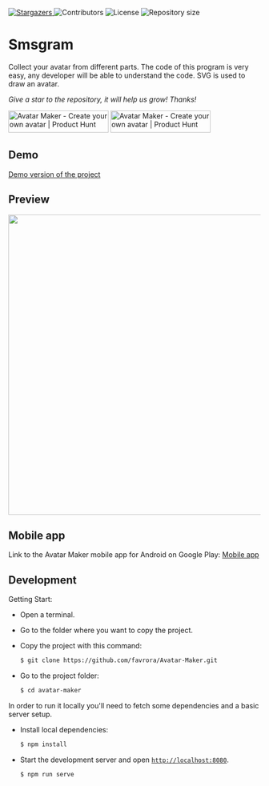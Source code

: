 <p align="left">
    <a href="https://github.com/favrora/Avatar-Maker/stargazers">
      <img alt="Stargazers" src="https://img.shields.io/github/stars/favrora/smsgram?color=blue">
    </a>
    <img alt="Contributors" src="https://img.shields.io/github/contributors/favrora/smsgram?color=blue">
    <img alt="License" src="https://img.shields.io/github/license/favrora/smsgram?color=blue">
    <img alt="Repository size" src="https://img.shields.io/github/repo-size/favrora/smsgram?color=blue">
</p>


# Smsgram

Collect your avatar from different parts. The code of this program is very easy, any developer will be able to understand the code. SVG is used to draw an avatar.

*Give a star to the repository, it will help us grow! Thanks!*

<a href="https://www.producthunt.com/posts/smsgram?utm_source=badge-featured&utm_medium=badge&utm_souce=badge-avatar-maker-2" target="_blank"><img src="https://api.producthunt.com/widgets/embed-image/v1/featured.svg?post_id=288616&theme=dark" alt="Avatar Maker - Create your own avatar | Product Hunt" style="width: 200px; height: 44px;" width="200" height="44" /></a> <a href="https://www.producthunt.com/posts/avatar-maker-2?utm_source=badge-top-post-badge&utm_medium=badge&utm_souce=badge-avatar-maker-2" target="_blank"><img src="https://api.producthunt.com/widgets/embed-image/v1/top-post-badge.svg?post_id=288616&theme=dark&period=daily" alt="Avatar Maker - Create your own avatar | Product Hunt" style="width: 200px; height: 44px;" width="200" height="44" /></a>

## Demo

[Demo version of the project](https://avatarx.netlify.app/)

## Preview

<img src="src/assets/img/preview.gif" width="600px">

## Mobile app

Link to the Avatar Maker mobile app for Android on Google Play: [Mobile app](https://play.google.com/store/apps/details?id=com.favrora.avatar)

## Development

Getting Start:
* Open a terminal. 
* Go to the folder where you want to copy the project. 
* Copy the project with this command:

    ```sh
    $ git clone https://github.com/favrora/Avatar-Maker.git
    ```

* Go to the project folder:

    ```sh
    $ cd avatar-maker
    ```

In order to run it locally you'll need to fetch some dependencies and a basic server setup.

* Install local dependencies:

    ```sh
    $ npm install
    ```

* Start the development server and open [`http://localhost:8080`](http://localhost:8080).

    ```sh
    $ npm run serve
    ```

